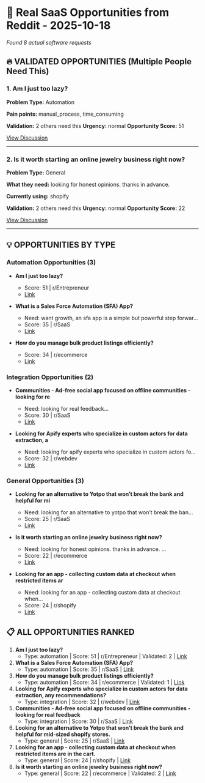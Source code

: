 # 🎯 Real SaaS Opportunities from Reddit - 2025-10-18

*Found 8 actual software requests*

## 🔥 VALIDATED OPPORTUNITIES (Multiple People Need This)

### 1. Am I just too lazy?

**Problem Type:** Automation

**Pain points:** manual_process, time_consuming

**Validation:** 2 others need this
**Urgency:** normal
**Opportunity Score:** 51

[View Discussion](https://reddit.com/r/Entrepreneur/comments/1nnwj39/am_i_just_too_lazy/)

----------------------------------------

### 2. Is it worth starting an online jewelry business right now?

**Problem Type:** General

**What they need:** looking for honest opinions. thanks in advance. 

**Currently using:** shopify

**Validation:** 2 others need this
**Urgency:** normal
**Opportunity Score:** 22

[View Discussion](https://reddit.com/r/ecommerce/comments/1nzu9du/is_it_worth_starting_an_online_jewelry_business/)

----------------------------------------

## 💡 OPPORTUNITIES BY TYPE

### Automation Opportunities (3)

- **Am I just too lazy?**
  - Score: 51 | r/Entrepreneur
  - [Link](https://reddit.com/r/Entrepreneur/comments/1nnwj39/am_i_just_too_lazy/)

- **What is a Sales Force Automation (SFA) App?**
  - Need: want growth, an sfa app is a simple but powerful step forwar...
  - Score: 35 | r/SaaS
  - [Link](https://reddit.com/r/SaaS/comments/1nq15dy/what_is_a_sales_force_automation_sfa_app/)

- **How do you manage bulk product listings efficiently?**
  - Score: 34 | r/ecommerce
  - [Link](https://reddit.com/r/ecommerce/comments/1nvavrs/how_do_you_manage_bulk_product_listings/)

### Integration Opportunities (2)

- **Communities - Ad-free social app focused on offline communities - looking for re**
  - Need: looking for real feedback...
  - Score: 30 | r/SaaS
  - [Link](https://reddit.com/r/SaaS/comments/1nq9na3/communities_adfree_social_app_focused_on_offline/)

- **Looking for Apify experts who specialize in custom actors for data extraction, a**
  - Need: looking for apify experts who specialize in custom actors fo...
  - Score: 32 | r/webdev
  - [Link](https://reddit.com/r/webdev/comments/1o6gpxc/looking_for_apify_experts_who_specialize_in/)

### General Opportunities (3)

- **Looking for an alternative to Yotpo that won’t break the bank and helpful for mi**
  - Need: looking for an alternative to yotpo that won’t break the ban...
  - Score: 25 | r/SaaS
  - [Link](https://reddit.com/r/SaaS/comments/1nt4gxp/looking_for_an_alternative_to_yotpo_that_wont/)

- **Is it worth starting an online jewelry business right now?**
  - Need: looking for honest opinions. thanks in advance. ...
  - Score: 22 | r/ecommerce
  - [Link](https://reddit.com/r/ecommerce/comments/1nzu9du/is_it_worth_starting_an_online_jewelry_business/)

- **Looking for an app - collecting custom data at checkout when restricted items ar**
  - Need: looking for an app - collecting custom data at checkout when...
  - Score: 24 | r/shopify
  - [Link](https://reddit.com/r/shopify/comments/1nod8m0/looking_for_an_app_collecting_custom_data_at/)

## 📋 ALL OPPORTUNITIES RANKED

1. **Am I just too lazy?**
   - Type: automation | Score: 51 | r/Entrepreneur | Validated: 2 | [Link](https://reddit.com/r/Entrepreneur/comments/1nnwj39/am_i_just_too_lazy/)
2. **What is a Sales Force Automation (SFA) App?**
   - Type: automation | Score: 35 | r/SaaS | [Link](https://reddit.com/r/SaaS/comments/1nq15dy/what_is_a_sales_force_automation_sfa_app/)
3. **How do you manage bulk product listings efficiently?**
   - Type: automation | Score: 34 | r/ecommerce | Validated: 1 | [Link](https://reddit.com/r/ecommerce/comments/1nvavrs/how_do_you_manage_bulk_product_listings/)
4. **Looking for Apify experts who specialize in custom actors for data extraction, any recommendations?**
   - Type: integration | Score: 32 | r/webdev | [Link](https://reddit.com/r/webdev/comments/1o6gpxc/looking_for_apify_experts_who_specialize_in/)
5. **Communities - Ad-free social app focused on offline communities - looking for real feedback**
   - Type: integration | Score: 30 | r/SaaS | [Link](https://reddit.com/r/SaaS/comments/1nq9na3/communities_adfree_social_app_focused_on_offline/)
6. **Looking for an alternative to Yotpo that won’t break the bank and helpful for mid-sized shopify stores.**
   - Type: general | Score: 25 | r/SaaS | [Link](https://reddit.com/r/SaaS/comments/1nt4gxp/looking_for_an_alternative_to_yotpo_that_wont/)
7. **Looking for an app - collecting custom data at checkout when restricted items are in the cart.**
   - Type: general | Score: 24 | r/shopify | [Link](https://reddit.com/r/shopify/comments/1nod8m0/looking_for_an_app_collecting_custom_data_at/)
8. **Is it worth starting an online jewelry business right now?**
   - Type: general | Score: 22 | r/ecommerce | Validated: 2 | [Link](https://reddit.com/r/ecommerce/comments/1nzu9du/is_it_worth_starting_an_online_jewelry_business/)
